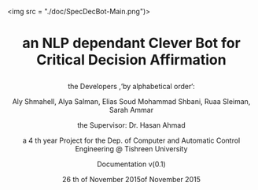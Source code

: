 <img src = "./doc/SpecDecBot-Main.png")>

# <p align="center"> an NLP dependant Clever Bot for Critical Decision Affirmation
 </p>
<p align="center">
the Developers ,‘by alphabetical order‘:
</p>
<p align="center">
Aly Shmahell, Alya Salman, Elias Soud
Mohammad Shbani, Ruaa Sleiman, Sarah Ammar
</p>
<p align="center">
the Supervisor: Dr. Hasan Ahmad
</p>
<p align="center">
a 4 th year Project for the Dep. of Computer
and Automatic Control Engineering @ Tishreen
University
</p>
<p align="center">
Documentation v(0.1)
</p>
<p align="center">
26 th of November 2015of November 2015
</p>
